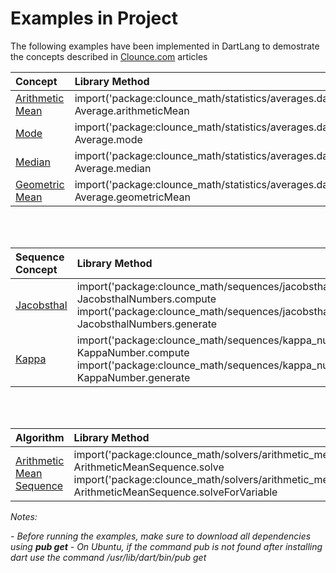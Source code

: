 # Examples in Project

The following examples have been implemented in DartLang to demostrate the concepts described in [Clounce.com](https://www.clounce.com/) articles

| Concept | Library Method | Example |
|:---------|:----------------|:---------|
| [Arithmetic Mean](http://www.clounce.com/mathematics/arithmetic_mean) | import('package:clounce_math/statistics/averages.dart'); Average.arithmeticMean | dart arithmetic_mean.dart |
| [Mode](http://www.clounce.com/mathematics/mode) | import('package:clounce_math/statistics/averages.dart'); Average.mode | dart mode.dart |
| [Median](http://www.clounce.com/mathematics/median) | import('package:clounce_math/statistics/averages.dart'); Average.median | dart median.dart |
| [Geometric Mean](http://www.clounce.com/mathematics/geometric_mean) | import('package:clounce_math/statistics/averages.dart'); Average.geometricMean | dart geometric_mean.dart |
<br/><br/>

| Sequence Concept | Library Method | Example |
|:---------|:----------------|:---------|
| [Jacobsthal](https://www.clounce.com/mathematics/jacobsthal-number-sequence) | import('package:clounce_math/sequences/jacobsthal_numbers.dart'); JacobsthalNumbers.compute <br/> import('package:clounce_math/sequences/jacobsthal_numbers.dart'); JacobsthalNumbers.generate | dart jacobsthal_numbers.dart |
| [Kappa](https://www.clounce.com/mathematics/kappa-seqeunce) | import('package:clounce_math/sequences/kappa_numbers.dart'); KappaNumber.compute <br/> import('package:clounce_math/sequences/kappa_numbers.dart'); KappaNumber.generate | dart kappa_numbers.dart |
<br/><br/>

| Algorithm | Library Method | Example |
|:---------|:----------------|:---------|
| [Arithmetic Mean Sequence](http://www.clounce.com/mathematics/algorithm/arithmetic-mean-sequence) | import('package:clounce_math/solvers/arithmetic_mean_sequence.dart'); ArithmeticMeanSequence.solve <br /> import('package:clounce_math/solvers/arithmetic_mean_sequence.dart'); ArithmeticMeanSequence.solveForVariable | dart arithmetic_mean_sequence.dart |

*Notes:*

*- Before running the examples, make sure to download all dependencies using **pub get***
*- On Ubuntu, if the command pub is not found after installing dart use the command /usr/lib/dart/bin/pub get*